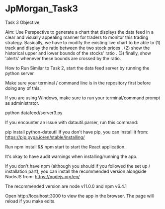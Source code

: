 # JpMorgan_Task3


Task 3 Objective 

Aim: Use Perspective to generate a chart that displays the data feed in a clear and visually appealing manner for traders to monitor this trading strategy.
Basically, we have to modify the existing live chart to be able to 
(1) track and display the ratio between the two stock prices .
(2) show the historical upper and lower bounds of the stocks' ratio .
(3) finally, show 'alerts' whenever these bounds are crossed by the ratio.

How to Run
Similar to Task 2, start the data feed server by running the python server

Make sure your terminal / command line is in the repository first before doing any of this.

If you are using Windows, make sure to run your terminal/command prompt as administrator.

python datafeed/server3.py

If you encounter an issue with datautil.parser, run this command:

pip install python-dateutil
If you don't have pip, you can install it from: https://pip.pypa.io/en/stable/installing/

Run npm install && npm start to start the React application.

It's okay to have audit warnings when installing/running the app.

If you don't have npm (although you should if you followed the set up / installation part), you can install the recommended version alongside NodeJS 
from: https://nodejs.org/en/

The recommended version are node v11.0.0 and npm v6.4.1

Open http://localhost:3000 to view the app in the browser. The page will reload if you make edits.






